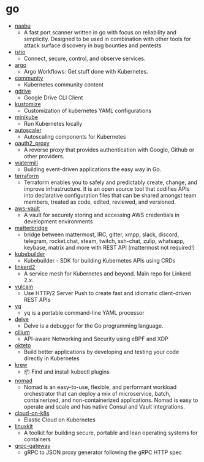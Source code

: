 # go
- [naabu](https://github.com/projectdiscovery/naabu)
  - A fast port scanner written in go with focus on reliability and simplicity. Designed to be used in combination with other tools for attack surface discovery in bug bounties and pentests
- [istio](https://github.com/istio/istio)
  - Connect, secure, control, and observe services.
- [argo](https://github.com/argoproj/argo)
  - Argo Workflows: Get stuff done with Kubernetes.
- [community](https://github.com/kubernetes/community)
  - Kubernetes community content
- [gdrive](https://github.com/gdrive-org/gdrive)
  - Google Drive CLI Client
- [kustomize](https://github.com/kubernetes-sigs/kustomize)
  - Customization of kubernetes YAML configurations
- [minikube](https://github.com/kubernetes/minikube)
  - Run Kubernetes locally
- [autoscaler](https://github.com/kubernetes/autoscaler)
  - Autoscaling components for Kubernetes
- [oauth2_proxy](https://github.com/pusher/oauth2_proxy)
  - A reverse proxy that provides authentication with Google, Github or other providers.
- [watermill](https://github.com/ThreeDotsLabs/watermill)
  - Building event-driven applications the easy way in Go.
- [terraform](https://github.com/hashicorp/terraform)
  - Terraform enables you to safely and predictably create, change, and improve infrastructure. It is an open source tool that codifies APIs into declarative configuration files that can be shared amongst team members, treated as code, edited, reviewed, and versioned.
- [aws-vault](https://github.com/99designs/aws-vault)
  - A vault for securely storing and accessing AWS credentials in development environments
- [matterbridge](https://github.com/42wim/matterbridge)
  - bridge between mattermost, IRC, gitter, xmpp, slack, discord, telegram, rocket.chat, steam, twitch, ssh-chat, zulip, whatsapp, keybase, matrix and more with REST API (mattermost not required!)
- [kubebuilder](https://github.com/kubernetes-sigs/kubebuilder)
  - Kubebuilder - SDK for building Kubernetes APIs using CRDs
- [linkerd2](https://github.com/linkerd/linkerd2)
  - A service mesh for Kubernetes and beyond. Main repo for Linkerd 2.x.
- [vulcain](https://github.com/dunglas/vulcain)
  - Use HTTP/2 Server Push to create fast and idiomatic client-driven REST APIs
- [yq](https://github.com/mikefarah/yq)
  - yq is a portable command-line YAML processor
- [delve](https://github.com/go-delve/delve)
  - Delve is a debugger for the Go programming language.
- [cilium](https://github.com/cilium/cilium)
  - API-aware Networking and Security using eBPF and XDP
- [okteto](https://github.com/okteto/okteto)
  - Build better applications by developing and testing your code directly in Kubernetes
- [krew](https://github.com/kubernetes-sigs/krew)
  - 📦 Find and install kubectl plugins
- [nomad](https://github.com/hashicorp/nomad)
  - Nomad is an easy-to-use, flexible, and performant workload orchestrator that can deploy a mix of microservice, batch, containerized, and non-containerized applications. Nomad is easy to operate and scale and has native Consul and Vault integrations.
- [cloud-on-k8s](https://github.com/elastic/cloud-on-k8s)
  - Elastic Cloud on Kubernetes
- [linuxkit](https://github.com/linuxkit/linuxkit)
  - A toolkit for building secure, portable and lean operating systems for containers
- [grpc-gateway](https://github.com/grpc-ecosystem/grpc-gateway)
  - gRPC to JSON proxy generator following the gRPC HTTP spec
